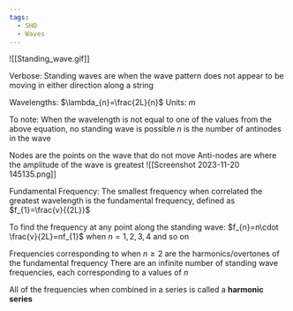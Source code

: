 ```yaml
---
tags:
  - SHO
  - Waves
---
```

![[Standing_wave.gif]]

Verbose: Standing waves are when the wave pattern does not appear to be moving in either direction along a string

Wavelengths: $\lambda_{n}=\frac{2L}{n}$
Units: $m$

To note:
When the wavelength is not equal to one of the values from the above equation, no standing wave is possible
$n$ is the number of antinodes in the wave


Nodes are the points on the wave that do not move 
Anti-nodes are where the amplitude of the wave is greatest
![[Screenshot 2023-11-20 145135.png]]


Fundamental Frequency: The smallest frequency when correlated the greatest wavelength is the fundamental frequency, defined as $f_{1}=\frac{v}{{2L}}$

To find the frequency at any point along the standing wave: 
$f_{n}=n\cdot \frac{v}{2L}=nf_{1}$ when $n=1,2,3,4$ and so on

Frequencies corresponding to when $n\geq 2$ are the harmonics/overtones of the fundamental frequency
There are an infinite number of standing wave frequencies, each corresponding to a values of $n$

All of the frequencies when combined in a series is called a **harmonic series**
